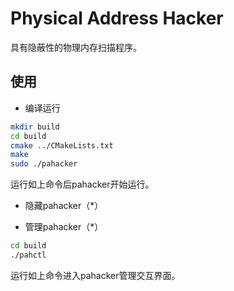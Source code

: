# Physical Address Hacker

具有隐蔽性的物理内存扫描程序。

## 使用

* 编译运行

```bash
mkdir build
cd build
cmake ../CMakeLists.txt
make
sudo ./pahacker
```

运行如上命令后pahacker开始运行。

* 隐藏pahacker（*）

* 管理pahacker（*）

```bash
cd build
./pahctl
```

运行如上命令进入pahacker管理交互界面。
